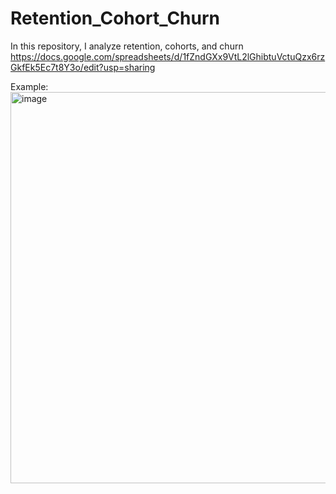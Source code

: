 # Retention_Cohort_Churn
In this repository, I analyze retention, cohorts, and churn 
https://docs.google.com/spreadsheets/d/1fZndGXx9VtL2lGhibtuVctuQzx6rzGkfEk5Ec7t8Y3o/edit?usp=sharing

Example:
	<img width="626" alt="image" src="https://github.com/SandaKitsune/Retention_Cohort_/assets/125961358/f4d13246-2829-4e7b-8b18-8a485e2667b6">
			
